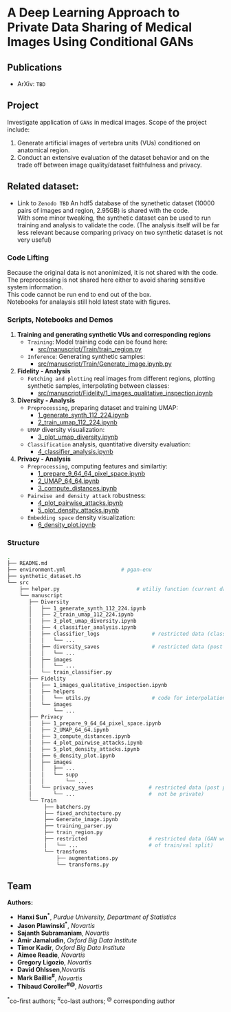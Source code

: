 # A Deep Learning Approach to Private Data Sharing of Medical Images Using Conditional GANs

## Publications
* ArXiv: `TBD`

## Project

Investigate application of `GANs` in medical images. Scope of the project include:
1. Generate artificial images of vertebra units (VUs) conditioned on anatomical region.
2. Conduct an extensive evaluation of the dataset behavior and on the trade off between image quality/dataset faithfulness and privacy.

## Related dataset:
* Link to `Zenodo TBD`
An hdf5 database of the synethetic dataset (10000 pairs of images and region, 2.95GB) is shared with the code.<br/>
With some minor tweaking, the synthetic dataset can be used to run training and analysis to validate the code.
(The analysis itself will be far less relevant because comparing privacy on two synthetic dataset is not very useful)

### Code Lifting
Because the original data is not anonimized, it is not shared with the code. The preprocessing is not shared here either to avoid sharing sensitive system information. <br/>
This code cannot be run end to end out of the box.<br/>
Notebooks for analaysis still hold latest state with figures.<br/>

### Scripts, Notebooks and Demos
1. __Training and generating synthetic VUs and corresponding regions__ 
    - `Training`: Model training code can be found here:
        * [src/manuscript/Train/train_region.py](https://github.com/tcoroller/pGAN/blob/master/src/manuscript/Train/train_region.py)
    - `Inference`: Generating synthetic samples:
        * [src/manuscript/Train/Generate_image.ipynb.py](https://github.com/tcoroller/pGAN/blob/master/src/manuscript/Train/Generate_image.ipynb)
2. __Fidelity - Analysis__ 
    - `Fetching and plotting` real images from different regions, plotting synthetic samples, interpolating between classes:        
        * [src/manuscript/Fidelity/1_images_qualitative_inspection.ipynb](https://github.com/tcoroller/pGAN/blob/master/src/manuscript/Fidelity/1_images_qualitative_inspection.ipynb)
3. __Diversity - Analysis__ 
    - `Preprocessing`, preparing dataset and training UMAP: 
        * [1_generate_synth_112_224.ipynb](https://github.com/tcoroller/pGAN/blob/master/src/manuscript/Diversity/1_generate_synth_112_224.ipynb)
        * [2_train_umap_112_224.ipynb](https://github.com/tcoroller/pGAN/blob/master/src/manuscript/Diversity/2_train_umap_112_224.ipynb)
    - `UMAP` diversity visualization: 
        * [3_plot_umap_diversity.ipynb](https://github.com/tcoroller/pGAN/blob/master/src/manuscript/Diversity/3_plot_umap_diversity.ipynb)
    - `Classification` analysis, quantitative diversity evaluation: 
        * [4_classifier_analysis.ipynb](https://github.com/tcoroller/pGAN/blob/master/src/manuscript/Diversity/4_classifier_analysis.ipynb)
4. __Privacy - Analysis__ 
    - `Preprocessing`, computing features and similartiy:
        * [1_prepare_9_64_64_pixel_space.ipynb](https://github.com/tcoroller/pGAN/blob/master/src/manuscript/Privacy/1_prepare_9_64_64_pixel_space.ipynb)
        * [2_UMAP_64_64.ipynb](https://github.com/tcoroller/pGAN/blob/master/src/manuscript/Privacy/2_UMAP_64_64.ipynb)
        * [3_compute_distances.ipynb](https://github.com/tcoroller/pGAN/blob/master/src/manuscript/Privacy/3_compute_distances.ipynb)
    - `Pairwise and density attack` robustness: 
        * [4_plot_pairwise_attacks.ipynb](https://github.com/tcoroller/pGAN/blob/master/src/manuscript/Privacy/4_plot_pairwise_attacks.ipynb)
        * [5_plot_density_attacks.ipynb](https://github.com/tcoroller/pGAN/blob/master/src/manuscript/Privacy/5_plot_density_attacks.ipynb)
    - `Embedding space` density visualization: 
        * [6_density_plot.ipynb](https://github.com/tcoroller/pGAN/blob/master/src/manuscript/Privacy/5_plot_density_attacks.ipynb)

### Structure

```bash
.
├── README.md
├── environment.yml                  # pgan-env
├── synthetic_dataset.h5
└── src
    ├── helper.py                         # utiliy function (current date-time for mlflow/grid for image visualization)
    └── manuscript                        
       ├── Diversity
       │   ├── 1_generate_synth_112_224.ipynb
       │   ├── 2_train_umap_112_224.ipynb
       │   ├── 3_plot_umap_diversity.ipynb
       │   ├── 4_classifier_analysis.ipynb
       │   ├── classifier_logs                 # restricted data (classifier on train might not be private)
       │   │   └── ... 
       │   ├── diversity_saves                 # restricted data (post processed real dataset included)
       │   │   └── ... 
       │   ├── images
       │   │   └── ... 
       │   └── train_classifier.py
       ├── Fidelity
       │   ├── 1_images_qualitative_inspection.ipynb
       │   ├── helpers
       │   │   └── utils.py                    # code for interpolation between regions
       │   └── images
       │       └── ... 
       ├── Privacy
       │   ├── 1_prepare_9_64_64_pixel_space.ipynb
       │   ├── 2_UMAP_64_64.ipynb
       │   ├── 3_compute_distances.ipynb
       │   ├── 4_plot_pairwise_attacks.ipynb
       │   ├── 5_plot_density_attacks.ipynb
       │   ├── 6_density_plot.ipynb
       │   ├── images
       │   │   ├── ...
       │   │   └── supp
       │   │       └── ... 
       │   └── privacy_saves                  # restricted data (post processed real dataset included, UMAP object might
       │       └── ...                        #  not be private)
       └── Train
            ├── batchers.py
            ├── fixed_architecture.py
            ├── Generate_image.ipynb
            ├── training_parser.py
            ├── train_region.py
            ├── restricted                    # restricted data (GAN weights, local machine preprocessing, indexes
            │   └── ...                       # of train/val split)
            └── transforms
                ├── augmentations.py
                └── transforms.py
```
## Team

__Authors:__

- __Hanxi Sun<sup>*</sup>__, _Purdue University, Department of Statistics_
- __Jason Plawinski<sup>*</sup>__, _Novartis_
- __Sajanth Subramaniam__, _Novartis_
- __Amir Jamaludin__, _Oxford Big Data Institute_
- __Timor Kadir__, _Oxford Big Data Institute_
- __Aimee Readie__, _Novartis_
- __Gregory Ligozio__, _Novartis_
- __David Ohlssen__,_Novartis_
- __Mark Baillie<sup>#</sup>__, _Novartis_
- __Thibaud Coroller<sup>#</sup><sup>@</sup>__, _Novartis_

<sup>*</sup>co-first authors; <sup>#</sup>co-last authors; <sup>@</sup> corresponding author
